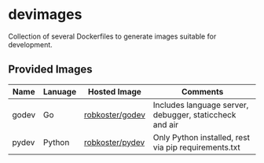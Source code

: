 # devimages
Collection of several Dockerfiles to generate images suitable for development. 

## Provided Images
|Name|Lanuage|Hosted Image|Comments|
|----|-------|-|--------|
|godev|Go|[robkoster/godev](https://hub.docker.com/repository/docker/robkoster/godev/general)|Includes language server, debugger, staticcheck and air|
|pydev|Python|[robkoster/pydev](https://hub.docker.com/repository/docker/robkoster/pydev/general)|Only Python installed, rest via pip requirements.txt|